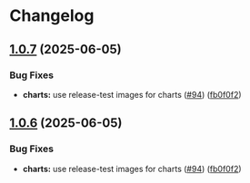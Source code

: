 # Changelog

## [1.0.7](https://github.com/astriaorg/astria-release-test/compare/sequencer-relayer-v1.0.6...sequencer-relayer-v1.0.7) (2025-06-05)


### Bug Fixes

* **charts:** use release-test images for charts ([#94](https://github.com/astriaorg/astria-release-test/issues/94)) ([fb0f0f2](https://github.com/astriaorg/astria-release-test/commit/fb0f0f279282a7b5049e2a161f3a299782aa8e2f))

## [1.0.6](https://github.com/astriaorg/astria-release-test/compare/sequencer-relayer-v1.0.5...sequencer-relayer-v1.0.6) (2025-06-05)


### Bug Fixes

* **charts:** use release-test images for charts ([#94](https://github.com/astriaorg/astria-release-test/issues/94)) ([fb0f0f2](https://github.com/astriaorg/astria-release-test/commit/fb0f0f279282a7b5049e2a161f3a299782aa8e2f))
